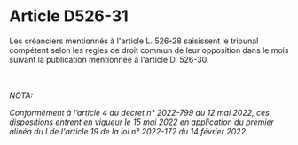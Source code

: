 # Article D526-31

<p>Les créanciers mentionnés à l'article L. 526-28 saisissent le tribunal compétent selon les règles de droit commun de leur opposition dans le mois suivant la publication mentionnée à l'article D. 526-30.</p><br/><br/><i>NOTA:<p>Conformément à l’article 4 du décret n° 2022-799 du 12 mai 2022, ces dispositions entrent en vigueur le 15 mai 2022 en application du premier alinéa du I de l'article 19 de la loi n° 2022-172 du 14 février 2022.</p></i>